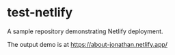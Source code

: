 # test-netlify

A sample repository demonstrating Netlify deployment.

The output demo is at https://about-jonathan.netlify.app/
